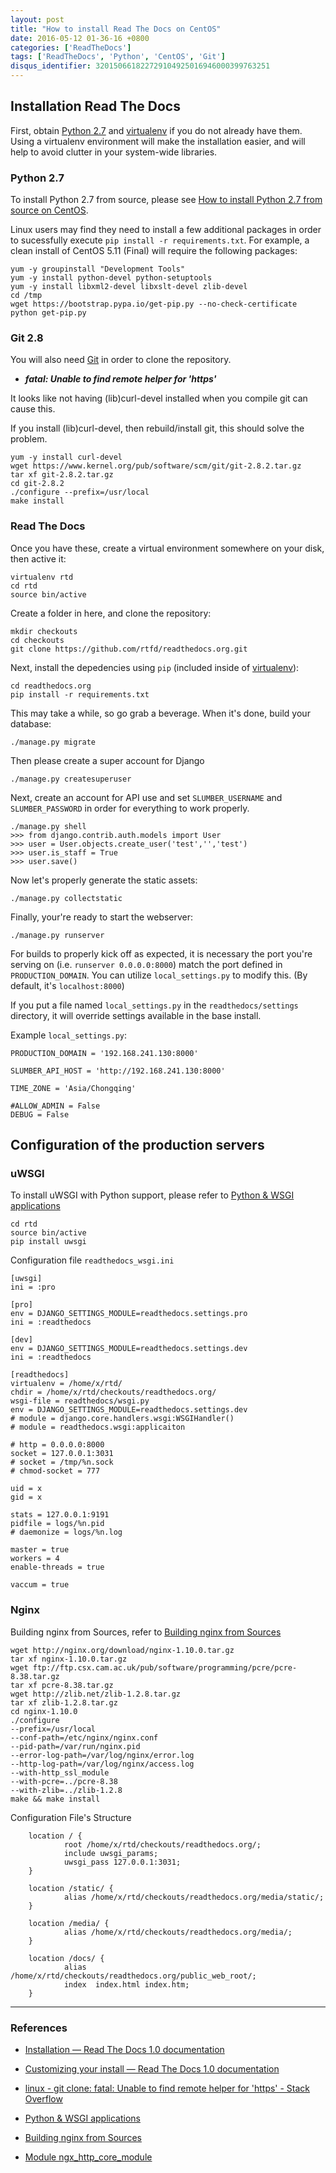```yaml
---
layout: post
title: "How to install Read The Docs on CentOS"
date: 2016-05-12 01-36-16 +0800
categories: ['ReadTheDocs']
tags: ['ReadTheDocs', 'Python', 'CentOS', 'Git']
disqus_identifier: 320150661822729104925016946000399763251
---
```

## Installation Read The Docs

First, obtain [Python 2.7](http://www.python.org/) and [virtualenv](http://pypi.python.org/pypi/virtualenv) if you do not already have them. Using a virtualenv environment will make the installation easier, and will help to avoid clutter in your system-wide libraries.

### Python 2.7

To install Python 2.7 from source, please see [How to install Python 2.7 from source on CentOS](/python/2016/05/11/how-to-install-python-2.7-from-source-on-centos.html).

Linux users may find they need to install a few additional packages in order to sucessfully execute `pip install -r requirements.txt`. For example, a clean install of CentOS 5.11 (Final) will require the following packages:

    yum -y groupinstall "Development Tools"
    yum -y install python-devel python-setuptools
    yum -y install libxml2-devel libxslt-devel zlib-devel
    cd /tmp
    wget https://bootstrap.pypa.io/get-pip.py --no-check-certificate
    python get-pip.py

### Git 2.8

You will also need [Git](http://git-scm.com/) in order to clone the repository.

* ***fatal: Unable to find remote helper for 'https'***

It looks like not having (lib)curl-devel installed when you compile git can cause this.

If you install (lib)curl-devel, then rebuild/install git, this should solve the problem.

    yum -y install curl-devel
    wget https://www.kernel.org/pub/software/scm/git/git-2.8.2.tar.gz
    tar xf git-2.8.2.tar.gz
    cd git-2.8.2
    ./configure --prefix=/usr/local
    make install

### Read The Docs

Once you have these, create a virtual environment somewhere on your disk, then active it:

    virtualenv rtd
    cd rtd
    source bin/active

Create a folder in here, and clone the repository:

    mkdir checkouts
    cd checkouts
    git clone https://github.com/rtfd/readthedocs.org.git

Next, install the depedencies using `pip` (included inside of [virtualenv](http://pypi.python.org/pypi/virtualenv)):

    cd readthedocs.org
    pip install -r requirements.txt

This may take a while, so go grab a beverage. When it's done, build your database:

    ./manage.py migrate

Then please create a super account for Django

    ./manage.py createsuperuser

Next, create an account for API use and set `SLUMBER_USERNAME` and `SLUMBER_PASSWORD` in order for everything to work properly.

    ./manage.py shell
    >>> from django.contrib.auth.models import User
    >>> user = User.objects.create_user('test','','test')
    >>> user.is_staff = True
    >>> user.save()

Now let's properly generate the static assets:

    ./manage.py collectstatic

Finally, your're ready to start the webserver:

    ./manage.py runserver

For builds to properly kick off as expected, it is necessary the port you're serving on (i.e. `runserver 0.0.0.0:8000`) match the port defined in `PRODUCTION_DOMAIN`. You can utilize `local_settings.py` to modify this. (By default, it's `localhost:8000`)

If you put a file named `local_settings.py` in the `readthedocs/settings` directory, it will override settings available in the base install.

Example `local_settings.py`:

    PRODUCTION_DOMAIN = '192.168.241.130:8000'

    SLUMBER_API_HOST = 'http://192.168.241.130:8000'

    TIME_ZONE = 'Asia/Chongqing'

    #ALLOW_ADMIN = False
    DEBUG = False

## Configuration of the production servers

### uWSGI

To install uWSGI with Python support, please refer to [Python & WSGI applications](/python/2016/05/13/python-and-wsgi-applications.html)

    cd rtd
    source bin/active
    pip install uwsgi

Configuration file `readthedocs_wsgi.ini`

    [uwsgi]
    ini = :pro
    
    [pro]
    env = DJANGO_SETTINGS_MODULE=readthedocs.settings.pro
    ini = :readthedocs
    
    [dev]
    env = DJANGO_SETTINGS_MODULE=readthedocs.settings.dev
    ini = :readthedocs
    
    [readthedocs]
    virtualenv = /home/x/rtd/
    chdir = /home/x/rtd/checkouts/readthedocs.org/
    wsgi-file = readthedocs/wsgi.py
    env = DJANGO_SETTINGS_MODULE=readthedocs.settings.dev
    # module = django.core.handlers.wsgi:WSGIHandler()
    # module = readthedocs.wsgi:applicaiton
    
    # http = 0.0.0.0:8000
    socket = 127.0.0.1:3031
    # socket = /tmp/%n.sock
    # chmod-socket = 777
    
    uid = x
    gid = x
    
    stats = 127.0.0.1:9191
    pidfile = logs/%n.pid
    # daemonize = logs/%n.log
    
    master = true
    workers = 4
    enable-threads = true
    
    vaccum = true

### Nginx

Building nginx from Sources, refer to [Building nginx from Sources](http://nginx.org/en/docs/configure.html)


    wget http://nginx.org/download/nginx-1.10.0.tar.gz
    tar xf nginx-1.10.0.tar.gz
    wget ftp://ftp.csx.cam.ac.uk/pub/software/programming/pcre/pcre-8.38.tar.gz
    tar xf pcre-8.38.tar.gz
    wget http://zlib.net/zlib-1.2.8.tar.gz
    tar xf zlib-1.2.8.tar.gz
    cd nginx-1.10.0
    ./configure
    --prefix=/usr/local
    --conf-path=/etc/nginx/nginx.conf
    --pid-path=/var/run/nginx.pid
    --error-log-path=/var/log/nginx/error.log
    --http-log-path=/var/log/nginx/access.log
    --with-http_ssl_module
    --with-pcre=../pcre-8.38
    --with-zlib=../zlib-1.2.8
    make && make install

Configuration File's Structure

        location / {
                root /home/x/rtd/checkouts/readthedocs.org/;
                include uwsgi_params;
                uwsgi_pass 127.0.0.1:3031;
        }

        location /static/ {
                alias /home/x/rtd/checkouts/readthedocs.org/media/static/;
        }

        location /media/ {
                alias /home/x/rtd/checkouts/readthedocs.org/media/;
        }

        location /docs/ {
                alias /home/x/rtd/checkouts/readthedocs.org/public_web_root/;
                index  index.html index.htm;
        }    

* * *

### References

* [Installation — Read The Docs 1.0 documentation](http://docs.readthedocs.io/en/latest/install.html)

* [Customizing your install — Read The Docs 1.0 documentation](http://docs.readthedocs.io/en/latest/custom_installs/customization.html)

* [linux - git clone: fatal: Unable to find remote helper for 'https' - Stack Overflow](http://stackoverflow.com/questions/8329485/git-clone-fatal-unable-to-find-remote-helper-for-https)

* [Python & WSGI applications](/python/2016/05/13/python-and-wsgi-applications.html)

* [Building nginx from Sources](http://nginx.org/en/docs/configure.html)

* [Module ngx_http_core_module](http://nginx.org/en/docs/http/ngx_http_core_module.html)
